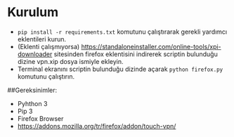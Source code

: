 # Kurulum

+ `pip install -r requirements.txt` komutunu çalıştırarak gerekli yardımcı eklentileri kurun.
+ (Eklenti çalışmıyorsa) https://standaloneinstaller.com/online-tools/xpi-downloader sitesinden firefox eklentisini indirerek scriptin bulunduğu dizine vpn.xip dosya ismiyle ekleyin.
+ Terminal ekranını scriptin bulunduğu dizinde açarak `python firefox.py` komutunu çalıştırın.

##Gereksinimler:
- Pyhthon 3
- Pip 3
- Firefox Browser
- https://addons.mozilla.org/tr/firefox/addon/touch-vpn/